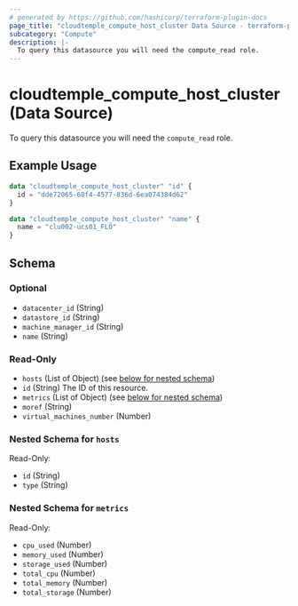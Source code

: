 ```yaml
---
# generated by https://github.com/hashicorp/terraform-plugin-docs
page_title: "cloudtemple_compute_host_cluster Data Source - terraform-provider-cloudtemple"
subcategory: "Compute"
description: |-
  To query this datasource you will need the compute_read role.
---
```


# cloudtemple_compute_host_cluster (Data Source)

To query this datasource you will need the `compute_read` role.

## Example Usage

```terraform
data "cloudtemple_compute_host_cluster" "id" {
  id = "dde72065-60f4-4577-836d-6ea074384d62"
}

data "cloudtemple_compute_host_cluster" "name" {
  name = "clu002-ucs01_FLO"
}
```

<!-- schema generated by tfplugindocs -->
## Schema

### Optional

- `datacenter_id` (String)
- `datastore_id` (String)
- `machine_manager_id` (String)
- `name` (String)

### Read-Only

- `hosts` (List of Object) (see [below for nested schema](#nestedatt--hosts))
- `id` (String) The ID of this resource.
- `metrics` (List of Object) (see [below for nested schema](#nestedatt--metrics))
- `moref` (String)
- `virtual_machines_number` (Number)

<a id="nestedatt--hosts"></a>
### Nested Schema for `hosts`

Read-Only:

- `id` (String)
- `type` (String)


<a id="nestedatt--metrics"></a>
### Nested Schema for `metrics`

Read-Only:

- `cpu_used` (Number)
- `memory_used` (Number)
- `storage_used` (Number)
- `total_cpu` (Number)
- `total_memory` (Number)
- `total_storage` (Number)


